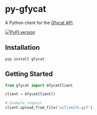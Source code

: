 # py-gfycat
A Python client for the [Gfycat API](https://gfycat.com/api). 

[![PyPI version](https://badge.fury.io/py/gfycat.svg)](http://badge.fury.io/py/gfycat)

Installation
------------

    pip install gfycat
    
Getting Started
---------------

```python
from gfycat import GfycatClient

client = GfycatClient()

# Example request
client.upload_from_file('willsmith.gif')
```

